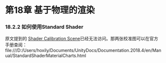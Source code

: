 # 第18章 基于物理的渲染

### 18.2.2 如何使用Standard Shader

原文提到的 [Shader Calibration Scene](https://www.assetstore.unity3d.com/en/#!/content/25422)已经无法访问。那两张校准图可以在官方手册查阅：file:///D:/Users/hoxily/Documents/UnityDocs/Documentation.2018.4/en/Manual/StandardShaderMaterialCharts.html
